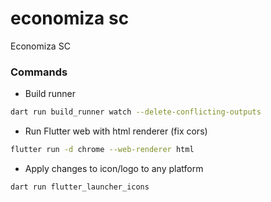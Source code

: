 # economiza sc

Economiza SC

### Commands

- Build runner

```bash
dart run build_runner watch --delete-conflicting-outputs
```

- Run Flutter web with html renderer (fix cors)

```bash
flutter run -d chrome --web-renderer html
```

- Apply changes to icon/logo to any platform

```bash
dart run flutter_launcher_icons
```